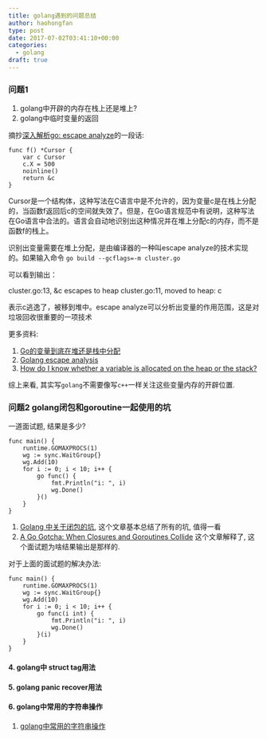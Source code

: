 ```yaml
---
title: golang遇到的问题总结
author: haohongfan
type: post
date: 2017-07-02T03:41:10+00:00
categories:
  - golang
draft: true
---
```


### 问题1
1. golang中开辟的内存在栈上还是堆上?
2. golang中临时变量的返回

摘抄[深入解析go: escape analyze](https://tiancaiamao.gitbooks.io/go-internals/content/zh/03.6.html)的一段话:

```
func f() *Cursor {
    var c Cursor
    c.X = 500
    noinline()
    return &c
}
```
Cursor是一个结构体，这种写法在C语言中是不允许的，因为变量c是在栈上分配的，当函数f返回后c的空间就失效了。但是，在Go语言规范中有说明，这种写法在Go语言中合法的。语言会自动地识别出这种情况并在堆上分配c的内存，而不是函数f的栈上。

识别出变量需要在堆上分配，是由编译器的一种叫escape analyze的技术实现的。如果输入命令
`go build --gcflags=-m cluster.go`

可以看到输出：
> 
cluster.go:13, &c escapes to heap
cluster.go:11, moved to heap: c

表示c逃逸了，被移到堆中。escape analyze可以分析出变量的作用范围，这是对垃圾回收很重要的一项技术

更多资料:
1. [Go的变量到底在堆还是栈中分配](http://www.haohongfan.com/index.php/2017/07/02/golang_questions/)
3. [Golang escape analysis](http://www.agardner.me/golang/garbage/collection/gc/escape/analysis/2015/10/18/go-escape-analysis.html?hmsr=toutiao.io&utm_medium=toutiao.io&utm_source=toutiao.io)
4. [How do I know whether a variable is allocated on the heap or the stack?](https://golang.org/doc/faq#stack_or_heap)

综上来看, 其实写`golang`不需要像写`c++`一样关注这些变量内存的开辟位置.

### 问题2 golang闭包和goroutine一起使用的坑
一道面试题, 结果是多少?
```
func main() {
	runtime.GOMAXPROCS(1)
	wg := sync.WaitGroup{}
	wg.Add(10)
	for i := 0; i < 10; i++ {
		go func() {
			fmt.Println("i: ", i)
			wg.Done()
		}()
	}
}
```
1. [Golang 中关于闭包的坑](http://www.jianshu.com/p/fa21e6fada70), 这个文章基本总结了所有的坑, 值得一看
2. [A Go Gotcha: When Closures and Goroutines Collide](https://blog.cloudflare.com/a-go-gotcha-when-closures-and-goroutines-collide/) 这个文章解释了, 这个面试题为啥结果输出是那样的.

对于上面的面试题的解决办法:
```
func main() {
	runtime.GOMAXPROCS(1)
	wg := sync.WaitGroup{}
	wg.Add(10)
	for i := 0; i < 10; i++ {
		go func(i int) {
			fmt.Println("i: ", i)
			wg.Done()
		}(i)
	}
}
```

#### 4. golang中 struct tag用法

#### 5. golang panic recover用法

#### 6. golang中常用的字符串操作
1. [golang中常用的字符串操作](http://www.golangprograms.com/golang/string-functions/)